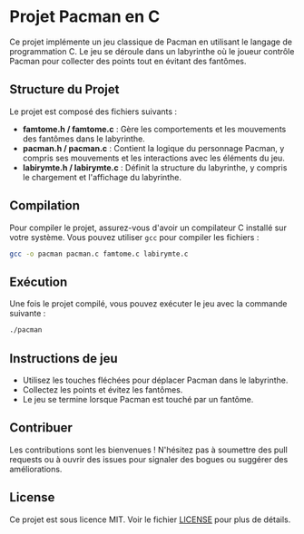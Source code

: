 # Projet Pacman en C

Ce projet implémente un jeu classique de Pacman en utilisant le langage de programmation C. Le jeu se déroule dans un labyrinthe où le joueur contrôle Pacman pour collecter des points tout en évitant des fantômes.

## Structure du Projet

Le projet est composé des fichiers suivants :

- **famtome.h / famtome.c** : Gère les comportements et les mouvements des fantômes dans le labyrinthe.
- **pacman.h / pacman.c** : Contient la logique du personnage Pacman, y compris ses mouvements et les interactions avec les éléments du jeu.
- **labirymte.h / labirymte.c** : Définit la structure du labyrinthe, y compris le chargement et l'affichage du labyrinthe.

## Compilation

Pour compiler le projet, assurez-vous d'avoir un compilateur C installé sur votre système. Vous pouvez utiliser `gcc` pour compiler les fichiers :

```bash
gcc -o pacman pacman.c famtome.c labirymte.c
```

## Exécution

Une fois le projet compilé, vous pouvez exécuter le jeu avec la commande suivante :

```bash
./pacman
```

## Instructions de jeu

- Utilisez les touches fléchées pour déplacer Pacman dans le labyrinthe.
- Collectez les points et évitez les fantômes.
- Le jeu se termine lorsque Pacman est touché par un fantôme.

## Contribuer

Les contributions sont les bienvenues ! N'hésitez pas à soumettre des pull requests ou à ouvrir des issues pour signaler des bogues ou suggérer des améliorations.

## License

Ce projet est sous licence MIT. Voir le fichier [LICENSE](LICENSE) pour plus de détails.

